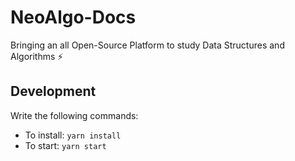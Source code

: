 # NeoAlgo-Docs

Bringing an all Open-Source Platform to study Data Structures and Algorithms ⚡

## Development

Write the following commands:

- To install: `yarn install`
- To start: `yarn start`
